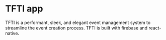 # TFTI app

TFTI is a performant, sleek, and elegant event management system to streamline the event creation process.
TFTI is built with firebase and react-native.
